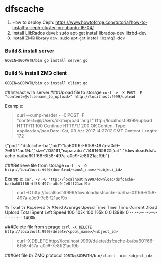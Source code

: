 # dfscache
1. How to deploy Ceph: https://www.howtoforge.com/tutorial/how-to-install-a-ceph-cluster-on-ubuntu-16-04/
2. Install LlibRados devel: sudo apt-get install librados-dev librbd-dev
3. Install ZMQ library dev: sudo apt-get install libzmq3-dev

### Build & install server
`GOBIN=$GOPATH/bin go install server.go`

### Build % install ZMQ client
`GOBIN=$GOPATH/bin go install client.go`

##Interact with server
###Upload file to storage
`curl -v -X POST -F "content=@<filename_to_upload>" http://localhost:9999/upload`

Example:
>curl --dump-header - -X POST -F "content=@/Users/dk/tmp/pad.tar.gz" http://localhost:9999/upload
 HTTP/1.1 100 Continue 
 HTTP/1.1 200 OK
 Content-Type: application/json
 Date: Sat, 08 Apr 2017 14:37:12 GMT
 Content-Length: 172
 
 {"pool":"dsfcache-ba","oid":"ba601f66-6f58-497a-a0c9-7e8ff21acf9b","size":108161,"exparation":1491665825,"uri":"/download/dsfcache-ba/ba601f66-6f58-497a-a0c9-7e8ff21acf9b"}

###Retrieve file from storage
`curl -v -O http://localhost:9999/download/<pool_name>/<object_id>`

Example:
`curl -v -O http://localhost:9999/download/dsfcache-ba/ba601f66-6f58-497a-a0c9-7e8ff21acf9b`
>curl -O http://localhost:9999/download/dsfcache-ba/ba601f66-6f58-497a-a0c9-7e8ff21acf9b

   % Total    % Received % Xferd  Average Speed   Time    Time     Time  Current
                                  Dload  Upload   Total   Spent    Left  Speed
 100  105k  100  105k    0     0  1398k      0 --:--:-- --:--:-- --:--:-- 1408k
 
###Delete file from storage
`curl -X DELETE http://localhost:9999/delete/<pool_name>/<object_id>`

>curl -X DELETE http://localhost:9999/delete/dsfcache-ba/ba601f66-6f58-497a-a0c9-7e8ff21acf9b

###Get file by ZMQ protocol
`GOBIN=$GOPATH/bin/client -oid <object_id>`
